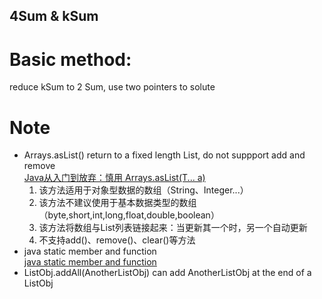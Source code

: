 ## 4Sum & kSum
# Basic method:
  reduce kSum to 2 Sum, use two pointers to solute
# Note
* Arrays.asList() return to a fixed length List, do not suppport add and remove   
  [Java从入门到放弃：慎用 Arrays.asList(T... a)](https://www.imooc.com/article/24186)   
  1. 该方法适用于对象型数据的数组（String、Integer...）
  2. 该方法不建议使用于基本数据类型的数组（byte,short,int,long,float,double,boolean）
  3. 该方法将数组与List列表链接起来：当更新其一个时，另一个自动更新
  4. 不支持add()、remove()、clear()等方法
* java static member and function   
  [java static member and function](https://www.cnblogs.com/sunada2005/p/10882158.html)
* ListObj.addAll(AnotherListObj) can add AnotherListObj at the end of a ListObj
